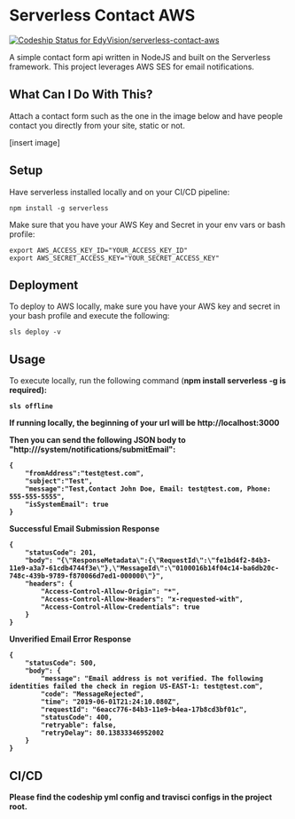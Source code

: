 # Serverless Contact AWS
[![Codeship Status for EdyVision/serverless-contact-aws](https://app.codeship.com/projects/ce827ef0-66d2-0137-2194-26f7abe3ee1e/status?branch=master)](https://app.codeship.com/projects/345400)

A simple contact form api written in NodeJS and built on the Serverless framework. This project leverages AWS SES for email notifications.

## What Can I Do With This?
Attach a contact form such as the one in the image below and have people contact you directly from your site, static or not.

[insert image]

## Setup
Have serverless installed locally and on your CI/CD pipeline:

```
npm install -g serverless
```

Make sure that you have your AWS Key and Secret in your env vars or bash profile:

```
export AWS_ACCESS_KEY_ID="YOUR_ACCESS_KEY_ID"
export AWS_SECRET_ACCESS_KEY="YOUR_SECRET_ACCESS_KEY"
```


## Deployment
To deploy to AWS locally, make sure you have your AWS key and secret in your bash profile and execute the following:

```
sls deploy -v
```

## Usage

To execute locally, run the following command (<strong>npm install serverless -g<strong> is required):

```
sls offline
```

If running locally, the beginning of your url will be http://localhost:3000

Then you can send the following JSON body to "http://<url>/system/notifications/submitEmail":

```
{
	"fromAddress":"test@test.com",
	"subject":"Test",
	"message":"Test,Contact John Doe, Email: test@test.com, Phone: 555-555-5555",
	"isSystemEmail": true
}
```

Successful Email Submission Response

```
{
    "statusCode": 201,
    "body": "{\"ResponseMetadata\":{\"RequestId\":\"fe1bd4f2-84b3-11e9-a3a7-61cdb4744f3e\"},\"MessageId\":\"0100016b14f04c14-ba6db20c-748c-439b-9789-f870066d7ed1-000000\"}",
    "headers": {
        "Access-Control-Allow-Origin": "*",
        "Access-Control-Allow-Headers": "x-requested-with",
        "Access-Control-Allow-Credentials": true
    }
}
```

Unverified Email Error Response

```
{
    "statusCode": 500,
    "body": {
        "message": "Email address is not verified. The following identities failed the check in region US-EAST-1: test@test.com",
        "code": "MessageRejected",
        "time": "2019-06-01T21:24:10.080Z",
        "requestId": "6eacc776-84b3-11e9-b4ea-17b8cd3bf01c",
        "statusCode": 400,
        "retryable": false,
        "retryDelay": 80.13833346952002
    }
}
```

## CI/CD

Please find the codeship yml config and travisci configs in the project root.